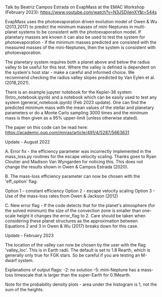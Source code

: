 Talk by Beatriz Campos Estrada on EvapMass at the EMAC Workshop (February 2023): https://www.youtube.com/watch?v=N3J5DjIenXY&t=544s 

EvapMass uses the photoevaporation driven evolution model of Owen & Wu (2013,2017) to predict the minimum masses of mini-Neptunes in multi-planet systems to be consistent with the photoevaporation model. If planetary masses are known it can also be used to test the system for photoevaporation - if the minimum masses predicted are consisted with the measured masses of the mini-Neptunes, then the system is consistent with photoevaporation.

The planetary system requires both a planet above and below the radius valley to be useful for this test. Where the valley is defined is dependent on the system's host star - make a careful and informed choice. We recommend checking the radius valley slopes predicted by Van Eylen et al. (2018,2021).

There is an example jupyter notebook for the Kepler-36 system (Intro_notebook.ipynb) and a notebook which can be easily used to test any system (general_notebook.ipynb) (Feb 2023 update). One can find the predicted minimum mass with the mean values of the stellar and planetary parameters or do a Monte Carlo sampling 3000 times and the minimum mass is then given as a 95% upper-limit (unless otherwise stated).

The paper on this code can be read here: https://academic.oup.com/mnras/article/491/4/5287/5663631


Update - August 2022

A. Error fix - the efficiency parameter was incorrectly implemented in the mass_loss.py routines for the escape velocity scaling. Thanks goes to Ryan Cloutier and Madison Van Wyngarden for noticing this. This does not change the results shown in Owen & Campos Estrada (2020).

B. The mass-loss efficiency parameter can now be chosen with the 'eff_option' flag:

Option 1 - constant efficiency
Option 2 - escape velocity scaling
Option 3 - Use of the mass-loss rates from Owen & Jackson (2012)

C. New error flag - If the code detects that for the planet's atmosphere (for the solved minimum) the size of the convection zone is smaller than one-scale height it changes the error_flag to 2. Care should be taken when considering these planet structures as the approximation between Equations 2 and 3 in Owen & Wu (2017) breaks down for this case.

Update - February 2023

The location of the valley can now be chosen by the user with the flag 'valley_loc'. This is in Earth radii. The default is set to 1.8 Rearth, which is generally only true for FGK stars. So be careful if you are testing an M-dwarf system.

Explanations of output flags:
-2: no solution
-5: mini-Neptune has a mass-loss timescale that is larger than the super-Earth for 0.1Mearth.

Note for the probability density plots - area under the histogram is 1, not the sum of the heights.
